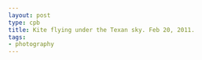 ```yaml
---
layout: post
type: cpb
title: Kite flying under the Texan sky. Feb 20, 2011.
tags:
- photography
---
```

